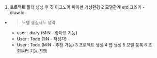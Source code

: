 1. 프로젝트 폴더 생성 후 깃 이그노어 파이썬 가상환경
2 모델관계 erd 그리기 - draw.io
  - > 모델 생김새도 생각
	- user : diary (M:N - 좋아요 기능)
	- User : Todo (1:N - 작성자)
	- User : Todo (M:N - 추천 기능)
3 프로젝트 생성
4 앱 생성 
5 모델 등록
6 조회부터 기능 진행 